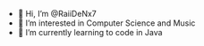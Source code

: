 - 👋 Hi, I’m @RaiiDeNx7
- 👀 I’m interested in Computer Science and Music
- 🌱 I’m currently learning to code in Java

<!---
RaiiDeNx7/RaiiDeNx7 is a ✨ special ✨ repository because its `README.md` (this file) appears on your GitHub profile.
You can click the Preview link to take a look at your changes.
--->
